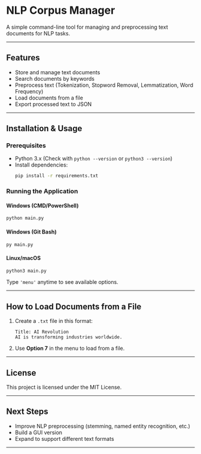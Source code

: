 # NLP Corpus Manager
A simple command-line tool for managing and preprocessing text documents for NLP tasks.

---

## Features
- Store and manage text documents  
- Search documents by keywords  
- Preprocess text (Tokenization, Stopword Removal, Lemmatization, Word Frequency)  
- Load documents from a file  
- Export processed text to JSON  

---

## Installation & Usage
### Prerequisites
- Python 3.x (Check with `python --version` or `python3 --version`)
- Install dependencies:
  ```bash
  pip install -r requirements.txt
  ```

### Running the Application
#### Windows (CMD/PowerShell)
```bash
python main.py
```
#### Windows (Git Bash)
```bash
py main.py
```
#### Linux/macOS
```bash
python3 main.py
```

Type `'menu'` anytime to see available options.

---

## How to Load Documents from a File
1. Create a `.txt` file in this format:
   ```
   Title: AI Revolution
   AI is transforming industries worldwide.
   ```
2. Use **Option 7** in the menu to load from a file.

---

## License
This project is licensed under the MIT License.

---

## Next Steps
- Improve NLP preprocessing (stemming, named entity recognition, etc.)
- Build a GUI version
- Expand to support different text formats

---

